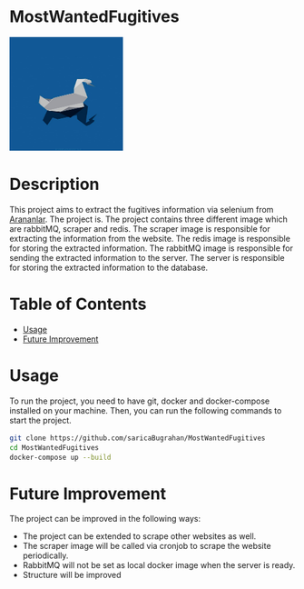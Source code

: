 # MostWantedFugitives


<img src="src/main/resources/readMEImage.jpg" width="200px" height="200px">

# Description
<p>
This project aims to extract the fugitives information via selenium from 
<a href="https://www.terorarananlar.pol.tr/">Arananlar</a>. The project is. The project contains three different image
which are rabbitMQ, scraper and redis. The scraper image is responsible for extracting the information from the website.
The redis image is responsible for storing the extracted information. The rabbitMQ image is responsible for sending the
extracted information to the server. The server is responsible for storing the extracted information to the database.

# Table of Contents

- [Usage](#usage)
- [Future Improvement](#future-improvement)

# Usage
To run the project, you need to have git, docker and docker-compose installed on your machine. 
Then, you can run the following commands to start the project.

```bash
git clone https://github.com/saricaBugrahan/MostWantedFugitives
cd MostWantedFugitives
docker-compose up --build
```


# Future Improvement

The project can be improved in the following ways:
 - The project can be extended to scrape other websites as well.
 - The scraper image will be called via cronjob to scrape the website periodically.
 - RabbitMQ will not be set as local docker image when the server is ready.
 - Structure will be improved
